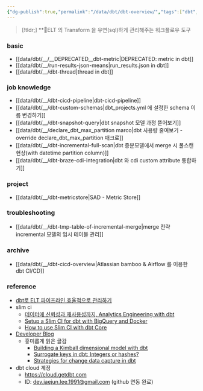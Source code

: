 ```yaml
---
{"dg-publish":true,"permalink":"/data/dbt/dbt-overview/","tags":["dbt","overview"],"dgHomeLink":true,"dgShowBacklinks":true,"dgShowLocalGraph":true,"dgEnableSearch":true,"dgLinkPreview":"ture","noteIcon":"","created":"2024-06-30T00:39:32.601+09:00"}
---
```




> [!tldr;]
> **ELT 의 Transform 을 유연(sql)하게 관리해주는 워크플로우 도구


### basic
- [[data/dbt/__/__DEPRECATED__dbt-metric\|DEPRECATED: metric in dbt]]
- [[data/dbt/__/run-results-json-means\|run_results.json in dbt]]
- [[data/dbt/__/dbt-thread\|thread in dbt]]


### job knowledge
- [[data/dbt/__/dbt-cicd-pipeline\|dbt-cicd-pipeline]]
- [[data/dbt/__/dbt-custom-schemas\|dbt_projects.yml 에 설정한 schema 이름 변경하기]]
- [[data/dbt/__/dbt-snapshot-query\|dbt snapshot 모델 과정 뜯어보기]]
- [[data/dbt/__/declare_dbt_max_partition marco\|dbt 사용량 줄여보기 - override declare_dbt_max_partition 매크로]]
- [[data/dbt/__/dbt-incremental-full-scan\|dbt 증분모델에서 merge 시 풀스캔 현상(with datetime partition column)]]
- [[data/dbt/__/dbt-braze-cdi-integration\|dbt 와 cdi custom attribute 통합하기]]


### project
- [[data/dbt/__/dbt-metricstore\|SAD - Metric Store]]

### troubleshooting
- [[data/dbt/__/dbt-tmp-table-of-incremental-merge\|merge 전략 incremental 모델의 임시 테이블 관리]]


### archive
- [[data/dbt/__/dbt-cicd-overview\|Atlassian bamboo & Airflow 를 이용한 dbt CI/CD]]


### reference
- [dbt로 ELT 파이프라인 효율적으로 관리하기](https://www.humphreyahn.dev/blog/efficient-elt-pipelines-with-dbt)
- slim ci
    - [데이터에 신뢰성과 재사용성까지, Analytics Engineering with dbt](https://tech.socarcorp.kr/data/2022/07/25/analytics-engineering-with-dbt.html)
    - [Setup a Slim CI for dbt with BigQuery and Docker](https://medium.com/teads-engineering/setup-a-slim-ci-for-dbt-with-bigquery-and-docker-ce8e0a1a38f)
    - [How to use Slim CI with dbt Core](https://www.vantage-ai.com/blog/how-to-use-slim-ci-with-dbt-core)
- [Developer Blog](https://docs.getdbt.com/blog)
    - 흥미롭게 읽은 글감
        - [Building a Kimball dimensional model with dbt](https://docs.getdbt.com/blog/kimball-dimensional-model)
        - [Surrogate keys in dbt: Integers or hashes?](https://docs.getdbt.com/blog/managing-surrogate-keys)
        - [Strategies for change data capture in dbt](https://docs.getdbt.com/blog/change-data-capture)
- dbt cloud 계정
    - https://cloud.getdbt.com
    - ID: dev.jaejun.lee.1991@gmail.com (github 연동 완료)